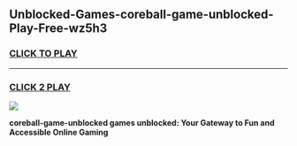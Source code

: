 
## Unblocked-Games-coreball-game-unblocked-Play-Free-wz5h3
<h3>
<a href="https://premium76.site?title=coreball-game-unblocked&ref=10A">CLICK TO PLAY</a></h3>
<hr>

<h3>
<a href="https://premium76.site?title=coreball-game-unblocked&ref=10A">CLICK 2 PLAY</a>
  
</h3>

<a href="https://premium76.site?title=coreball-game-unblocked&ref=10A"><img src="https://clearcache.store/games.png"></a>


**coreball-game-unblocked games unblocked: Your Gateway to Fun and Accessible Online Gaming**
